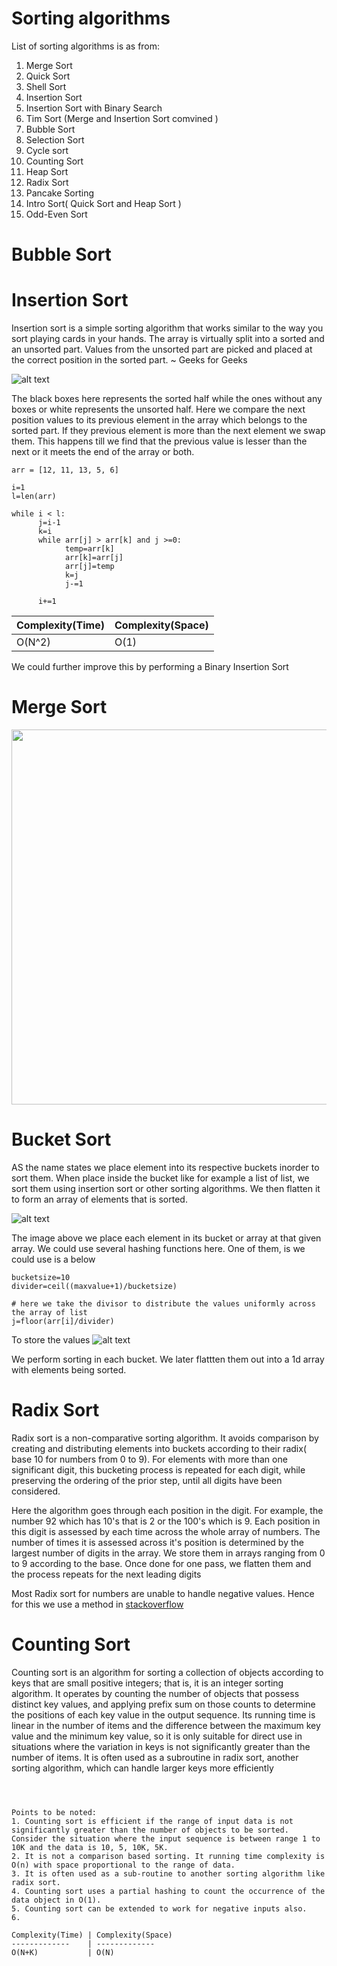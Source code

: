 # Sorting algorithms 

List of sorting algorithms is as from:

1. Merge Sort
2. Quick Sort
3. Shell Sort 
4. Insertion Sort
5. Insertion Sort with Binary Search
6. Tim Sort (Merge and Insertion Sort comvined )
7. Bubble Sort
8. Selection Sort
9. Cycle sort
10. Counting Sort
11. Heap Sort
12. Radix Sort
13. Pancake Sorting
14. Intro Sort( Quick Sort and Heap Sort )
15. Odd-Even Sort


# Bubble Sort


# Insertion Sort

Insertion sort is a simple sorting algorithm that works similar to the way you sort playing cards in your hands. The array is virtually split into a sorted and an unsorted part. Values from the unsorted part are picked and placed at the correct position in the sorted part. ~ Geeks for Geeks

![alt text](https://blog.informaticalab.com/wp-content/uploads/2013/05/insertion-sort-example.gif)

The black boxes here represents the sorted half while the ones without any boxes or white represents the unsorted half. Here we compare the next position values to its previous
element in the array which belongs to the sorted part. If they previous element is more than the next element we swap them. This happens till we find that the previous value is lesser than the next or it meets the end of the array or both.

```
arr = [12, 11, 13, 5, 6]

i=1
l=len(arr)

while i < l:
      j=i-1
      k=i
      while arr[j] > arr[k] and j >=0:
            temp=arr[k]
            arr[k]=arr[j]
            arr[j]=temp
            k=j
            j-=1
            
      i+=1    
```
            
Complexity(Time) | Complexity(Space)
-------------    | -------------
O(N^2)           | O(1)
       

We could further improve this by performing a Binary Insertion Sort
 
 
 # Merge Sort
 <img src="https://upload.wikimedia.org/wikipedia/commons/thumb/c/cc/Merge-sort-example-300px.gif/220px-Merge-sort-example-300px.gif" width="600" />


# Bucket Sort

AS the name states we place element into its respective buckets inorder to sort them. When place inside the bucket like for example a list of list, we sort them using insertion sort or other sorting algorithms. We then flatten it to form an array of elements that is sorted.

![alt text](https://upload.wikimedia.org/wikipedia/commons/6/61/Bucket_sort_1.png)


The image above we place each element in its bucket or array at that given array. We could use several hashing functions here. One of them, is we could use is a below
```
bucketsize=10
divider=ceil((maxvalue+1)/bucketsize)

# here we take the divisor to distribute the values uniformly across the array of list
j=floor(arr[i]/divider)
```

To store the values 
![alt text](https://upload.wikimedia.org/wikipedia/commons/3/39/Bucket_sort_2.png)

We perform sorting in each bucket. We later flattten them out into a 1d array with elements being sorted.

# Radix Sort

Radix sort is a non-comparative sorting algorithm. It avoids comparison by creating and distributing elements into buckets according to their radix( base 10 for numbers from 0 to 9). For elements with more than one significant digit, this bucketing process is repeated for each digit, while preserving the ordering of the prior step, until all digits have been considered. 

Here the algorithm goes through each position in the digit. For example, the number 92  which has 10's that is 2  or the 100's which is 9. Each position in this digit is assessed by each time across the whole array of numbers. The number of times it is assessed across it's position is determined by the largest number of digits in the array.
We store them in arrays ranging from 0 to 9 according to the base. Once done for one pass, we flatten them and the process repeats for the next leading digits


Most Radix sort for numbers are unable to handle negative values. Hence for this we use a method in [stackoverflow](
https://stackoverflow.com/questions/15306665/radix-sort-for-negative-integers/15306692#15306692)

# Counting Sort

Counting sort is an algorithm for sorting a collection of objects according to keys that are small positive integers; that is, it is an integer sorting algorithm. It operates by counting the number of objects that possess distinct key values, and applying prefix sum on those counts to determine the positions of each key value in the output sequence. Its running time is linear in the number of items and the difference between the maximum key value and the minimum key value, so it is only suitable for direct use in situations where the variation in keys is not significantly greater than the number of items. It is often used as a subroutine in radix sort, another sorting algorithm, which can handle larger keys more efficiently



```



Points to be noted: 
1. Counting sort is efficient if the range of input data is not significantly greater than the number of objects to be sorted. Consider the situation where the input sequence is between range 1 to 10K and the data is 10, 5, 10K, 5K. 
2. It is not a comparison based sorting. It running time complexity is O(n) with space proportional to the range of data. 
3. It is often used as a sub-routine to another sorting algorithm like radix sort. 
4. Counting sort uses a partial hashing to count the occurrence of the data object in O(1). 
5. Counting sort can be extended to work for negative inputs also.
6. 

Complexity(Time) | Complexity(Space)
-------------    | -------------
O(N+K)           | O(N)

